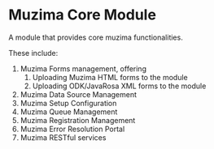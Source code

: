 # Muzima Core Module

A module that provides core muzima functionalities. 

These include:

1. Muzima Forms management, offering
    1. Uploading Muzima HTML forms to the module
    2. Uploading ODK/JavaRosa XML forms to the module
2. Muzima Data Source Management
3. Muzima Setup Configuration
4. Muzima Queue Management
5. Muzima Registration Management
6. Muzima Error Resolution Portal
7. Muzima RESTful services

